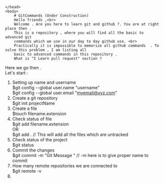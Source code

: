 <html>
	<head>

	</head>
	<body>
		# GitCommands (Under Construction)
		Hello friends ,<br> 
		Welcome . Are you here to learn git and github ?. You are at right place then . 
		This is a repository , where you will find all the basic to advanced git 
		commands which we use in our day to day github use. <br>
		Practically it is impossible to memorize all github commands  . To solve this problem , I am listing all 
		basic to advanced commands in this repository . 
		What is "I Learn pull request" section ?

Here we go then . <br>
Let's start : <br>
1) Setting up name and username<br> 
	$git config --global user.name "username" <br>
	$git config --global user.email "myemail@xyz.com" <br>
2) Create a git repository <br>
	$git init projectName<br>
3) Create a file <br>
	$touch filename.extension<br> 
4) Check status of file <br>
	$git add filename.extension<br>
	OR <br>
	$git add .  // This will add all the files which are untracked<br> 
5) Check status of the project <br>
	$git status  <br>
6) Commit the changes<br> 
	$git commit -m "Git Message " // -m here is to give proper name to commit<br>
7) How many remote repositories we are connected to <br>
	$git remote -v <br>
8)
	</body> 
</html>